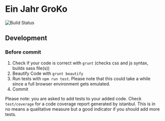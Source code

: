 Ein Jahr GroKo
==============
![Build Status](https://travis-ci.org/ChristianSch/ein-jahr-groko.svg?branch=master)
## Development

### Before commit
1. Check if your code is correct with `grunt` (checks css and js syntax, builds sass file(s))
2. Beautify Code with `grunt beautify`
3. Run tests with `npm run test`. Please note that this could take a while since a full browser environment gets emulated.
4. Commit

Please note: you are asked to add tests to your added code. Check `test/coverage` for a code coverage report generated by istanbul. This is in no means a qualitative measure but a good indicator if you should add more tests.